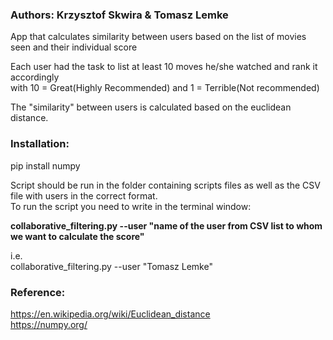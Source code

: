 <h3>
Authors: Krzysztof Skwira & Tomasz Lemke
</h3>

App that calculates similarity between users based on the list of movies seen and their individual score

Each user had the task to list at least 10 moves he/she watched and rank it accordingly \
with 10 = Great(Highly Recommended) and 1 = Terrible(Not recommended)

The "similarity" between users is calculated based on the euclidean distance. 

<h3>
Installation: 
</h3>

pip install numpy 


Script should be run in the folder containing scripts files as well as the CSV file with users in the correct format. \
To run the script you need to write in the terminal window: 
<p><b>collaborative_filtering.py --user "name of the user from CSV list to whom we want to calculate the score"</b></p> 

i.e. \
collaborative_filtering.py --user "Tomasz Lemke"


<h3>
Reference:
</h3>


https://en.wikipedia.org/wiki/Euclidean_distance \
https://numpy.org/